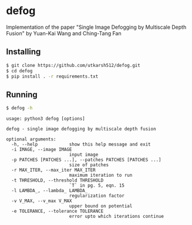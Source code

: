 # defog
Implementation of the paper "Single Image Defogging by Multiscale Depth Fusion" by Yuan-Kai Wang and  Ching-Tang Fan

## Installing
```bash
$ git clone https://github.com/utkarsh512/defog.git
$ cd defog
$ pip install . -r requirements.txt
```

## Running
```bash
$ defog -h
```

```
usage: python3 defog [options]

defog - single image defogging by multiscale depth fusion

optional arguments:
  -h, --help            show this help message and exit
  -i IMAGE, --image IMAGE
                        input image
  -p PATCHES [PATCHES ...], --patches PATCHES [PATCHES ...]
                        size of patches
  -r MAX_ITER, --max_iter MAX_ITER
                        maximum iteration to run
  -t THRESHOLD, --threshold THRESHOLD
                        `T` in pg. 5, eqn. 15
  -l LAMBDA_, --lambda_ LAMBDA_
                        regularization factor
  -v V_MAX, --v_max V_MAX
                        upper bound on potential
  -e TOLERANCE, --tolerance TOLERANCE
                        error upto which iterations continue
```

